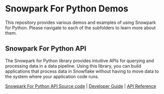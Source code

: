 # Snowpark For Python Demos

This repository provides various demos and examples of using Snowpark for Python. Please navigate to each of the subfolders to learn more about them.

## Snowpark For Python API

The Snowpark for Python library provides intuitive APIs for querying and processing data in a data pipeline. Using this library, you can build applications that process data in Snowflake without having to move data to the system where your application code runs.

[Snowpark For Python API Source code](https://github.com/snowflakedb/snowpark-python) | [Developer Guide](https://docs.snowflake.com/en/LIMITEDACCESS/snowpark-python.html) | [API Reference](https://docs.snowflake.com/en/developer-guide/snowpark/reference/python/index.html)

